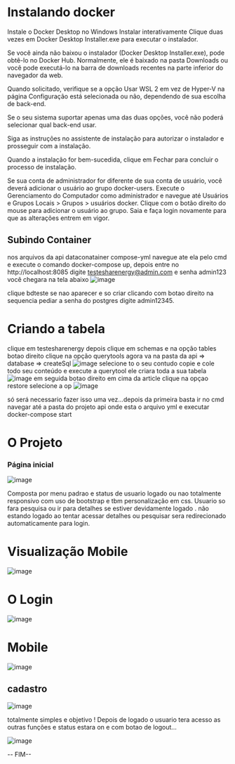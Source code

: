 
# Instalando docker
Instale o Docker Desktop no Windows
Instalar interativamente
Clique duas vezes em Docker Desktop Installer.exe para executar o instalador.

Se você ainda não baixou o instalador (Docker Desktop Installer.exe), pode obtê-lo no Docker Hub. Normalmente, ele é baixado na pasta Downloads ou você pode executá-lo na barra de downloads recentes na parte inferior do navegador da web.

Quando solicitado, verifique se a opção Usar WSL 2 em vez de Hyper-V na página Configuração está selecionada ou não, dependendo de sua escolha de back-end.

Se o seu sistema suportar apenas uma das duas opções, você não poderá selecionar qual back-end usar.

Siga as instruções no assistente de instalação para autorizar o instalador e prosseguir com a instalação.

Quando a instalação for bem-sucedida, clique em Fechar para concluir o processo de instalação.

Se sua conta de administrador for diferente de sua conta de usuário, você deverá adicionar o usuário ao grupo docker-users. Execute o Gerenciamento do Computador como administrador e navegue até Usuários e Grupos Locais > Grupos > usuários docker. Clique com o botão direito do mouse para adicionar o usuário ao grupo. Saia e faça login novamente para que as alterações entrem em vigor.

## Subindo Container
nos arquivos da api dataconatainer compose-yml navegue ate ela pelo cmd e execute o comando docker-compose up,
depois entre no http://localhost:8085 digite testesharenergy@admin.com e senha admin123 você chegara na tela abaixo
![image](https://user-images.githubusercontent.com/67244309/168502874-5643c4d4-cf37-4e70-b533-7c94e4c7ab68.png)


clique bdteste se nao aparecer e so criar clicando com botao direito
na sequencia pediar a senha do postgres digite admin12345.

# Criando a tabela 

clique em testesharenergy depois clique em schemas e na opção tables botao direito clique na opção querytools
agora va na pasta da api => database => createSql
![image](https://user-images.githubusercontent.com/67244309/168503475-b0746ff7-b1e2-4546-93e2-035b0eb971c1.png)
 selecione to o seu contudo copie e cole todo seu conteúdo e execute a querytool ele criara toda a sua tabela
 ![image](https://user-images.githubusercontent.com/67244309/168503635-44fd83f5-c13a-4502-8e74-a949c03048a0.png)
 em seguida botao direito em cima da article clique na opçao restore selecione a op
 ![image](https://user-images.githubusercontent.com/67244309/168503870-38fca708-828c-40ef-8100-97d6ddb7437b.png)

 só será necessario fazer isso uma vez...depois da primeira basta ir no cmd navegar até a pasta do projeto api onde esta o arquivo yml e executar docker-compose start

 #                              O Projeto

### Página inicial 


![image](https://user-images.githubusercontent.com/67244309/168506310-65a32942-1307-4e7c-b604-b159fde0b672.png)

Composta por menu padrao e status de usuario logado ou nao totalmente responsivo com uso de bootstrap e tbm personalização em css.
Usuario so fara pesquisa ou ir para detalhes se estiver devidamente logado .
não estando logado ao tentar acessar detalhes ou pesquisar sera redirecionado automaticamente para login.

# Visualização Mobile 
![image](https://user-images.githubusercontent.com/67244309/168506753-5322ba31-e2a7-4670-b0c1-719f3e6d796c.png)


# O Login

![image](https://user-images.githubusercontent.com/67244309/168506983-3dcf88b4-ae59-42ae-9e68-91a7247ccae7.png)


# Mobile

![image](https://user-images.githubusercontent.com/67244309/168507418-99168de2-fe44-4f30-8f28-497fa52f3ef7.png)


## cadastro ##

![image](https://user-images.githubusercontent.com/67244309/168507513-97766298-f885-46b9-9e9b-0c311f6b5e59.png)

totalmente simples e objetivo !
Depois de logado o usuario tera acesso as outras funções e status estara on e com botao de logout...


![image](https://user-images.githubusercontent.com/67244309/168508421-2c620201-3b58-4151-8c19-98469ecb0547.png)

-- FIM--

